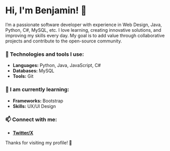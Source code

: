 # Hi, I'm Benjamin! 👋

I’m a passionate software developer with experience in Web Design, Java, Python, C#, MySQL, etc. I love learning, creating innovative solutions, and improving my skills every day. My goal is to add value through collaborative projects and contribute to the open-source community.

### 🔧 Technologies and tools I use:
- **Languages:** Python, Java, JavaScript, C#
- **Databases:** MySQL
- **Tools:** Git

### 🌱 I am currently learning:
- **Frameworks:** Bootstrap
- **Skills:** UX/UI Design

### 📫 Connect with me:
- **[Twitter/X](https://x.com/devpoggio)**

Thanks for visiting my profile! 🚀
